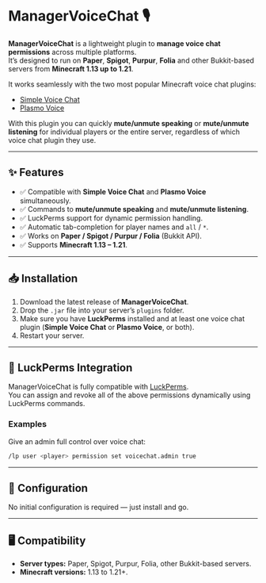 #  ManagerVoiceChat 🎙️

**ManagerVoiceChat** is a lightweight plugin to **manage voice chat permissions** across multiple platforms.  
It’s designed to run on **Paper**, **Spigot**, **Purpur**, **Folia** and other Bukkit-based servers from **Minecraft 1.13 up to 1.21**.

It works seamlessly with the two most popular Minecraft voice chat plugins:
- [Simple Voice Chat](https://www.curseforge.com/minecraft/bukkit-plugins/simple-voice-chat)
- [Plasmo Voice](https://www.spigotmc.org/resources/plasmo-voice.91064/)

With this plugin you can quickly **mute/unmute speaking** or **mute/unmute listening** for individual players or the entire server, regardless of which voice chat plugin they use.

---

## ✨ Features

- ✅ Compatible with **Simple Voice Chat** and **Plasmo Voice** simultaneously.
- ✅ Commands to **mute/unmute speaking** and **mute/unmute listening**.
- ✅ LuckPerms support for dynamic permission handling.
- ✅ Automatic tab-completion for player names and `all` / `*`.
- ✅ Works on **Paper / Spigot / Purpur / Folia** (Bukkit API).
- ✅ Supports **Minecraft 1.13 – 1.21**.

---

## 📥 Installation

1. Download the latest release of **ManagerVoiceChat**.
2. Drop the `.jar` file into your server’s `plugins` folder.
3. Make sure you have **LuckPerms** installed and at least one voice chat plugin (**Simple Voice Chat** or **Plasmo Voice**, or both).
4. Restart your server.

---

## 🔧 LuckPerms Integration

ManagerVoiceChat is fully compatible with [LuckPerms](https://luckperms.net/).  
You can assign and revoke all of the above permissions dynamically using LuckPerms commands.

### Examples
Give an admin full control over voice chat:
```bash
/lp user <player> permission set voicechat.admin true
```
---
## 📝 Configuration

No initial configuration is required — just install and go.

---

## 🖥️ Compatibility

- **Server types:** Paper, Spigot, Purpur, Folia, other Bukkit-based servers.
- **Minecraft versions:** 1.13 to 1.21+.  
